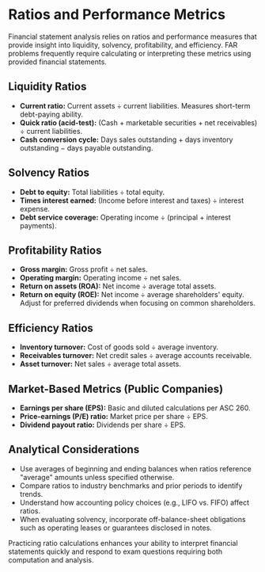 # Ratios and Performance Metrics

Financial statement analysis relies on ratios and performance measures that provide insight into liquidity, solvency, profitability, and efficiency. FAR problems frequently require calculating or interpreting these metrics using provided financial statements.

## Liquidity Ratios

- **Current ratio:** Current assets ÷ current liabilities. Measures short-term debt-paying ability.
- **Quick ratio (acid-test):** (Cash + marketable securities + net receivables) ÷ current liabilities.
- **Cash conversion cycle:** Days sales outstanding + days inventory outstanding − days payable outstanding.

## Solvency Ratios

- **Debt to equity:** Total liabilities ÷ total equity.
- **Times interest earned:** (Income before interest and taxes) ÷ interest expense.
- **Debt service coverage:** Operating income ÷ (principal + interest payments).

## Profitability Ratios

- **Gross margin:** Gross profit ÷ net sales.
- **Operating margin:** Operating income ÷ net sales.
- **Return on assets (ROA):** Net income ÷ average total assets.
- **Return on equity (ROE):** Net income ÷ average shareholders' equity. Adjust for preferred dividends when focusing on common shareholders.

## Efficiency Ratios

- **Inventory turnover:** Cost of goods sold ÷ average inventory.
- **Receivables turnover:** Net credit sales ÷ average accounts receivable.
- **Asset turnover:** Net sales ÷ average total assets.

## Market-Based Metrics (Public Companies)

- **Earnings per share (EPS):** Basic and diluted calculations per ASC 260.
- **Price-earnings (P/E) ratio:** Market price per share ÷ EPS.
- **Dividend payout ratio:** Dividends per share ÷ EPS.

## Analytical Considerations

- Use averages of beginning and ending balances when ratios reference "average" amounts unless specified otherwise.
- Compare ratios to industry benchmarks and prior periods to identify trends.
- Understand how accounting policy choices (e.g., LIFO vs. FIFO) affect ratios.
- When evaluating solvency, incorporate off-balance-sheet obligations such as operating leases or guarantees disclosed in notes.

Practicing ratio calculations enhances your ability to interpret financial statements quickly and respond to exam questions requiring both computation and analysis.
